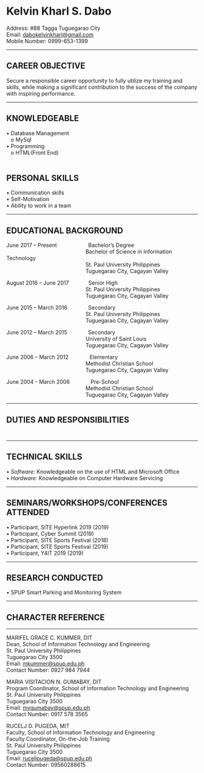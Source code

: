 # Kelvin Kharl S. Dabo
Address: #88 Tagga Tuguegarao City <br>
Email: dabokelvinkharl@gmail.com <br>
Mobile Number: 0999-653-1399

---

## CAREER OBJECTIVE <br>
Secure a responsible career opportunity to fully utilize my training and skills, while making a significant contribution to the success of the company with inspiring performance.
  
---
  
## KNOWLEDGEABLE <br>
•	Database Management <br>
&nbsp;&nbsp;&nbsp;o MySql <br>
•	Programming <br>
&nbsp;&nbsp;&nbsp;o HTML(Front End) <br><br>

## PERSONAL SKILLS <br>
•	Communication skills <br>
•	Self-Motivation <br>
•	Ability to work in a team
  

---

## EDUCATIONAL BACKGROUND

June 2017 – Present &nbsp;&nbsp;&nbsp;&nbsp;&nbsp;&nbsp;&nbsp;&nbsp;&nbsp;&nbsp;&nbsp;&nbsp;&nbsp;&nbsp;&nbsp;&nbsp;&nbsp;&nbsp;&nbsp;&nbsp;Bachelor’s Degree <br>
  &nbsp;&nbsp;&nbsp;&nbsp;&nbsp;&nbsp;&nbsp;&nbsp;&nbsp;&nbsp;&nbsp;&nbsp;&nbsp;&nbsp;&nbsp;&nbsp;&nbsp;&nbsp;&nbsp;&nbsp;&nbsp;&nbsp;&nbsp;&nbsp;&nbsp;&nbsp;&nbsp;&nbsp;&nbsp;&nbsp;&nbsp;&nbsp;&nbsp;&nbsp;&nbsp;&nbsp;&nbsp;&nbsp;&nbsp;&nbsp;&nbsp;&nbsp;&nbsp;&nbsp;&nbsp;&nbsp;&nbsp;&nbsp;&nbsp;&nbsp;&nbsp;&nbsp; Bachelor of Science in Information Technology <br>
					  &nbsp;&nbsp;&nbsp;&nbsp;&nbsp;&nbsp;&nbsp;&nbsp;&nbsp; &nbsp;&nbsp;&nbsp;&nbsp;&nbsp;&nbsp;&nbsp;&nbsp;&nbsp;&nbsp;&nbsp;&nbsp;&nbsp;&nbsp;&nbsp;&nbsp;&nbsp;&nbsp;&nbsp;&nbsp;&nbsp;&nbsp;&nbsp;&nbsp;&nbsp;&nbsp;&nbsp;&nbsp;&nbsp;&nbsp;&nbsp;&nbsp;&nbsp;&nbsp;&nbsp;&nbsp;&nbsp;&nbsp;&nbsp;&nbsp;&nbsp;&nbsp; St. Paul University Philippines <br>
					  &nbsp;&nbsp;&nbsp;&nbsp;&nbsp;&nbsp;&nbsp;&nbsp;&nbsp; &nbsp;&nbsp;&nbsp;&nbsp;&nbsp;&nbsp;&nbsp;&nbsp;&nbsp;&nbsp;&nbsp;&nbsp;&nbsp;&nbsp;&nbsp;&nbsp;&nbsp;&nbsp;&nbsp;&nbsp;&nbsp;&nbsp;&nbsp;&nbsp;&nbsp;&nbsp;&nbsp;&nbsp;&nbsp;&nbsp;&nbsp;&nbsp;&nbsp;&nbsp;&nbsp;&nbsp;&nbsp;&nbsp;&nbsp;&nbsp;&nbsp;&nbsp; Tuguegarao City, Cagayan Valley		

August 2016 – June 2017 &nbsp;&nbsp;&nbsp;&nbsp;&nbsp;&nbsp;&nbsp;&nbsp;&nbsp;&nbsp;&nbsp;&nbsp;Senior High <br>
					  &nbsp;&nbsp;&nbsp;&nbsp;&nbsp;&nbsp;&nbsp;&nbsp;&nbsp; &nbsp;&nbsp;&nbsp;&nbsp;&nbsp;&nbsp;&nbsp;&nbsp;&nbsp;&nbsp;&nbsp;&nbsp;&nbsp;&nbsp;&nbsp;&nbsp;&nbsp;&nbsp;&nbsp;&nbsp;&nbsp;&nbsp;&nbsp;&nbsp;&nbsp;&nbsp;&nbsp;&nbsp;&nbsp;&nbsp;&nbsp;&nbsp;&nbsp;&nbsp;&nbsp;&nbsp;&nbsp;&nbsp;&nbsp;&nbsp;&nbsp;&nbsp;&nbsp;St. Paul University Philippines <br>
					&nbsp;&nbsp;&nbsp;&nbsp;&nbsp;&nbsp;&nbsp;&nbsp;&nbsp; &nbsp;&nbsp;&nbsp;&nbsp;&nbsp;&nbsp;&nbsp;&nbsp;&nbsp;&nbsp;&nbsp;&nbsp;&nbsp;&nbsp;&nbsp;&nbsp;&nbsp;&nbsp;&nbsp;&nbsp;&nbsp;&nbsp;&nbsp;&nbsp;&nbsp;&nbsp;&nbsp;&nbsp;&nbsp;&nbsp;&nbsp;&nbsp;&nbsp;&nbsp;&nbsp;&nbsp;&nbsp;&nbsp;&nbsp;&nbsp;&nbsp;&nbsp;&nbsp;Tuguegarao City, Cagayan Valley <br>

June 2015 – March 2016 &nbsp;&nbsp;&nbsp;&nbsp;&nbsp;&nbsp;&nbsp;&nbsp;&nbsp;&nbsp;&nbsp;&nbsp;&nbsp;Secondary <br>
					&nbsp;&nbsp;&nbsp;&nbsp;&nbsp;&nbsp;&nbsp;&nbsp;&nbsp; &nbsp;&nbsp;&nbsp;&nbsp;&nbsp;&nbsp;&nbsp;&nbsp;&nbsp;&nbsp;&nbsp;&nbsp;&nbsp;&nbsp;&nbsp;&nbsp;&nbsp;&nbsp;&nbsp;&nbsp;&nbsp;&nbsp;&nbsp;&nbsp;&nbsp;&nbsp;&nbsp;&nbsp;&nbsp;&nbsp;&nbsp;&nbsp;&nbsp;&nbsp;&nbsp;&nbsp;&nbsp;&nbsp;&nbsp;&nbsp;&nbsp;&nbsp;&nbsp;St. Paul University Philippines <br>
						&nbsp;&nbsp;&nbsp;&nbsp;&nbsp;&nbsp;&nbsp;&nbsp;&nbsp; &nbsp;&nbsp;&nbsp;&nbsp;&nbsp;&nbsp;&nbsp;&nbsp;&nbsp;&nbsp;&nbsp;&nbsp;&nbsp;&nbsp;&nbsp;&nbsp;&nbsp;&nbsp;&nbsp;&nbsp;&nbsp;&nbsp;&nbsp;&nbsp;&nbsp;&nbsp;&nbsp;&nbsp;&nbsp;&nbsp;&nbsp;&nbsp;&nbsp;&nbsp;&nbsp;&nbsp;&nbsp;&nbsp;&nbsp;&nbsp;&nbsp;&nbsp;&nbsp;Tuguegarao City, Cagayan Valley <br>

June 2012 – March 2015 &nbsp;&nbsp;&nbsp;&nbsp;&nbsp;&nbsp;&nbsp;&nbsp;&nbsp;&nbsp;&nbsp;&nbsp;&nbsp;Secondary <br>
					&nbsp;&nbsp;&nbsp;&nbsp;&nbsp;&nbsp;&nbsp;&nbsp;&nbsp; &nbsp;&nbsp;&nbsp;&nbsp;&nbsp;&nbsp;&nbsp;&nbsp;&nbsp;&nbsp;&nbsp;&nbsp;&nbsp;&nbsp;&nbsp;&nbsp;&nbsp;&nbsp;&nbsp;&nbsp;&nbsp;&nbsp;&nbsp;&nbsp;&nbsp;&nbsp;&nbsp;&nbsp;&nbsp;&nbsp;&nbsp;&nbsp;&nbsp;&nbsp;&nbsp;&nbsp;&nbsp;&nbsp;&nbsp;&nbsp;&nbsp;&nbsp;&nbsp;University of Saint Louis<br>
						&nbsp;&nbsp;&nbsp;&nbsp;&nbsp;&nbsp;&nbsp;&nbsp;&nbsp; &nbsp;&nbsp;&nbsp;&nbsp;&nbsp;&nbsp;&nbsp;&nbsp;&nbsp;&nbsp;&nbsp;&nbsp;&nbsp;&nbsp;&nbsp;&nbsp;&nbsp;&nbsp;&nbsp;&nbsp;&nbsp;&nbsp;&nbsp;&nbsp;&nbsp;&nbsp;&nbsp;&nbsp;&nbsp;&nbsp;&nbsp;&nbsp;&nbsp;&nbsp;&nbsp;&nbsp;&nbsp;&nbsp;&nbsp;&nbsp;&nbsp;&nbsp;&nbsp;Tuguegarao City, Cagayan Valley <br>

June 2006 – March 2012 &nbsp;&nbsp;&nbsp;&nbsp;&nbsp;&nbsp;&nbsp;&nbsp;&nbsp;&nbsp;&nbsp;&nbsp;&nbsp;Elementary <br>
						&nbsp;&nbsp;&nbsp;&nbsp;&nbsp;&nbsp;&nbsp;&nbsp;&nbsp; &nbsp;&nbsp;&nbsp;&nbsp;&nbsp;&nbsp;&nbsp;&nbsp;&nbsp;&nbsp;&nbsp;&nbsp;&nbsp;&nbsp;&nbsp;&nbsp;&nbsp;&nbsp;&nbsp;&nbsp;&nbsp;&nbsp;&nbsp;&nbsp;&nbsp;&nbsp;&nbsp;&nbsp;&nbsp;&nbsp;&nbsp;&nbsp;&nbsp;&nbsp;&nbsp;&nbsp;&nbsp;&nbsp;&nbsp;&nbsp;&nbsp;&nbsp;&nbsp;Methodist Christian School <br>
						&nbsp;&nbsp;&nbsp;&nbsp;&nbsp;&nbsp;&nbsp;&nbsp;&nbsp; &nbsp;&nbsp;&nbsp;&nbsp;&nbsp;&nbsp;&nbsp;&nbsp;&nbsp;&nbsp;&nbsp;&nbsp;&nbsp;&nbsp;&nbsp;&nbsp;&nbsp;&nbsp;&nbsp;&nbsp;&nbsp;&nbsp;&nbsp;&nbsp;&nbsp;&nbsp;&nbsp;&nbsp;&nbsp;&nbsp;&nbsp;&nbsp;&nbsp;&nbsp;&nbsp;&nbsp;&nbsp;&nbsp;&nbsp;&nbsp;&nbsp;&nbsp;&nbsp;Tuguegarao City, Cagayan Valley
			
June 2004 - March 2006 &nbsp;&nbsp;&nbsp;&nbsp;&nbsp;&nbsp;&nbsp;&nbsp;&nbsp;&nbsp;&nbsp;&nbsp;&nbsp;Pre-School <br>
						&nbsp;&nbsp;&nbsp;&nbsp;&nbsp;&nbsp;&nbsp;&nbsp;&nbsp; &nbsp;&nbsp;&nbsp;&nbsp;&nbsp;&nbsp;&nbsp;&nbsp;&nbsp;&nbsp;&nbsp;&nbsp;&nbsp;&nbsp;&nbsp;&nbsp;&nbsp;&nbsp;&nbsp;&nbsp;&nbsp;&nbsp;&nbsp;&nbsp;&nbsp;&nbsp;&nbsp;&nbsp;&nbsp;&nbsp;&nbsp;&nbsp;&nbsp;&nbsp;&nbsp;&nbsp;&nbsp;&nbsp;&nbsp;&nbsp;&nbsp;&nbsp;&nbsp;Methodist Christian School <br>
						&nbsp;&nbsp;&nbsp;&nbsp;&nbsp;&nbsp;&nbsp;&nbsp;&nbsp; &nbsp;&nbsp;&nbsp;&nbsp;&nbsp;&nbsp;&nbsp;&nbsp;&nbsp;&nbsp;&nbsp;&nbsp;&nbsp;&nbsp;&nbsp;&nbsp;&nbsp;&nbsp;&nbsp;&nbsp;&nbsp;&nbsp;&nbsp;&nbsp;&nbsp;&nbsp;&nbsp;&nbsp;&nbsp;&nbsp;&nbsp;&nbsp;&nbsp;&nbsp;&nbsp;&nbsp;&nbsp;&nbsp;&nbsp;&nbsp;&nbsp;&nbsp;&nbsp;Tuguegarao City, Cagayan Valley

---
  
## DUTIES AND RESPONSIBILITIES <br><br>
  
---
  
## TECHNICAL SKILLS <br>

•	*Software:* Knowledgeable on the use of HTML and Microsoft Office <br>
•	*Hardware:* Knowledgeable on Computer Hardware Servicing <br>

---

## SEMINARS/WORKSHOPS/CONFERENCES ATTENDED <br>

•	Participant, SITE Hyperlink 2019 (2019) <br>
•	Participant, Cyber Summit (2019) <br>
•	Participant, SITE Sports Festival (2018) <br>
•	Participant, SITE Sports Festival (2019)  <br>
•	Participant, Y4IT 2019 (2019) <br>

---

## RESEARCH CONDUCTED <br>

•	SPUP Smart Parking and Monitoring System <br>

---

## CHARACTER REFERENCE

---

MARIFEL GRACE C. KUMMER, DIT <br>
Dean, School of Information Technology and Engineering <br>
St. Paul University Philippines <br>
Tuguegarao City 3500 <br>
Email: mkummer@spup.edu.ph <br>
Contact Number: 0927 984 7944 <br>


MARIA VISITACION N. GUMABAY, DIT <br>
Program Coordinator, School of Information Technology and Engineering <br>
St. Paul University Philippines <br>
Tuguegarao City 3500 <br>
 Email: mvgumabay@spup.edu.ph <br>
Contact Number: 0917 578 3565 <br>

RUCELJ D. PUGEDA, MIT <br>
Faculty, School of Information Technology and Engineering <br>
Faculty Coordinator, On-the-Job Training <br>
St. Paul University Philippines <br>
Tuguegarao City 3500 <br>
Email: ruceljpugeda@spup.edu.ph <br>
Contact Number: 09560288615 <br>
